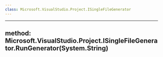 ```yaml
---
class: Microsoft.VisualStudio.Project.ISingleFileGenerator
---
```


---
method: Microsoft.VisualStudio.Project.ISingleFileGenerator.RunGenerator(System.String)
---


